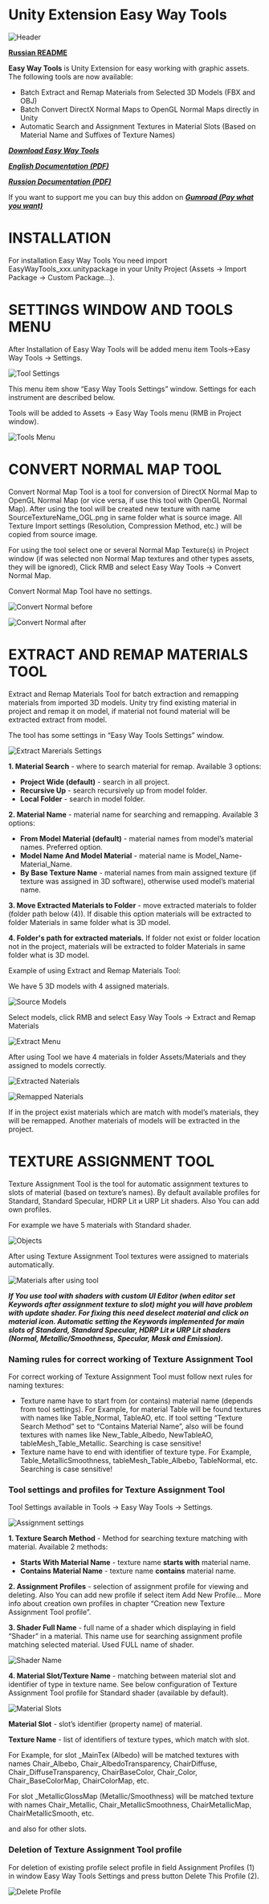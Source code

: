 # Unity Extension Easy Way Tools

![Header](/images/Long_Header.png)

**[Russian README](/README_ru.md)**

**Easy Way Tools** is Unity Extension for easy working with graphic assets. The following tools are now available:
* Batch Extract and Remap Materials from Selected 3D Models (FBX and OBJ)
* Batch Convert  DirectX Normal Maps to OpenGL Normal Maps directly in Unity
* Automatic Search and Assignment Textures in Material Slots (Based on Material Name and Suffixes of Texture Names)

***[Download Easy Way Tools](https://github.com/mrven/Unity-Easy-Way-Tools/raw/master/Releases/EasyWayTools_1_0.unitypackage)***

***[English Documentation (PDF)](https://github.com/mrven/Unity-Easy-Way-Tools/raw/master/Releases/Easy_Way_Tools_1_0_En.pdf)***

***[Russion Documentation (PDF)](https://github.com/mrven/Unity-Easy-Way-Tools/raw/master/Releases/Easy_Way_Tools_1_0_Ru.pdf)***

If you want to support me you can buy this addon on ***[Gumroad (Pay what you want)](https://gumroad.com/mrven)***


# INSTALLATION

For installation Easy Way Tools You need import EasyWayTools_xxx.unitypackage in your Unity Project (Assets -> Import Package -> Custom Package...).

# SETTINGS WINDOW AND TOOLS MENU

After Installation of Easy Way Tools will be added menu item Tools->Easy Way Tools -> Settings.

![Tool Settings](/images/01.png)

This menu item show “Easy Way Tools Settings” window. Settings for each instrument are described below.

Tools will be added to Assets -> Easy Way Tools menu (RMB in Project window).

![Tools Menu](/images/02.png)

# CONVERT NORMAL MAP TOOL

Convert Normal Map Tool is a tool for conversion of DirectX Normal Map to OpenGL Normal Map (or vice versa, if use this tool with OpenGL Normal Map). After using the tool will be created new texture with name SourceTextureName_OGL.png in same folder what is source image. All Texture Import settings (Resolution, Compression Method, etc.) will be copied from source image.

For using the tool select one or several Normal Map Texture(s) in Project window (if was selected non Normal Map textures and other types assets, they will be ignored), Click RMB and select Easy Way Tools -> Convert Normal Map.

Convert Normal Map Tool have no settings.

![Convert Normal before](/images/03.png)

![Convert Normal after](/images/04.png)

# EXTRACT AND REMAP MATERIALS TOOL

Extract and Remap Materials Tool for batch extraction and remapping materials from imported 3D models. Unity try find existing material in project and remap it on model, if material not found material will be extracted extract from model.

The tool has some settings in “Easy Way Tools Settings” window.

![Extract Marerials Settings](/images/05.png)

**1. Material Search** - where to search material for remap. Available 3 options:
* **Project Wide (default)** - search in all project.
* **Recursive Up** - search recursively up from model folder.
* **Local Folder** - search in model folder.

**2. Material Name** - material name for searching and remapping. Available 3 options:
* **From Model Material (default)** - material names from model’s material names. Preferred option.
* **Model Name And Model Material** - material name is Model_Name-Material_Name.
* **By Base Texture Name** - material names from main assigned texture (if texture was assigned in 3D software), otherwise used model’s material name.

**3. Move Extracted Materials to Folder** - move extracted materials to folder (folder path below (4)).  If disable this option materials will be extracted to folder Materials in same folder what is 3D model.

**4. Folder's path for extracted materials.** If folder not exist or folder location not in the project, materials will be extracted to folder Materials in same folder what is 3D model.

Example of using Extract and Remap Materials Tool:

We have 5 3D models with 4 assigned materials.

![Source Models](/images/06.png)

Select models, click RMB and select Easy Way Tools -> Extract and Remap Materials

![Extract Menu](/images/07.png)

After using Tool we have 4 materials in folder Assets/Materials and they assigned to models correctly.

![Extracted Naterials](/images/08.png)

![Remapped Naterials](/images/09.png)

If in the project exist materials which are match with model’s materials, they will be remapped. Another materials of models will be extracted in the project.

# TEXTURE ASSIGNMENT TOOL

Texture Assignment Tool is the tool for automatic assignment textures to slots of material (based on texture’s names). By default available profiles for Standard, Standard Specular, HDRP Lit и URP Lit shaders. Also You can add own profiles.

For example we have 5 materials with Standard shader.

![Objects](/images/10.png)

After using Texture Assignment Tool textures were assigned to materials automatically.

![Materials after using tool](/images/11.png)

***If You use tool with shaders with custom UI Editor (when editor set Keywords after assignment texture to slot) might you will have problem with update shader. For fixing this need deselect material and click on material icon. Automatic setting the Keywords implemented for main slots of Standard, Standard Specular, HDRP Lit и URP Lit shaders (Normal, Metallic/Smoothness, Specular, Mask and Emission).***

### Naming rules for correct working of Texture Assignment Tool

For correct working of Texture Assignment Tool must follow next rules for naming textures:
* Texture name have to start from (or contains) material name (depends from tool settings). For Example, for material Table will be found textures with names like Table_Normal, TableAO, etc. If tool setting “Texture Search Method” set to “Contains Material Name”, also will be found textures with names like New_Table_Albedo, NewTableAO, tableMesh_Table_Metallic. Searching is case sensitive!
* Texture name have to end with identifier of texture type. For Example, Table_MetallicSmoothness, tableMesh_Table_Albebo, TableNormal, etc. Searching is case sensitive!

### Tool settings and profiles for Texture Assignment Tool

Tool Settings available in Tools -> Easy Way Tools -> Settings.

![Assignment settings](/images/12.png)

**1. Texture Search Method** - Method for searching texture matching with material. Available 2 methods:
* **Starts With Material Name** - texture name **starts with** material name.
* **Contains Material Name** - texture name **contains** material name.

**2. Assignment Profiles** - selection of assignment profile for viewing and deleting. Also You can add new profile if select item Add New Profile… More info about creation own profiles in chapter “Creation new Texture Assignment Tool profile”.

**3. Shader Full Name** - full name of a shader which displaying in field “Shader” in a material. This name use for searching assignment profile matching selected material. Used FULL name of shader.

![Shader Name](/images/13.png)

**4. Material Slot/Texture Name** - matching between material slot and identifier of type in texture name. See below configuration of Texture Assignment Tool profile for Standard shader (available by default).

![Material Slots](/images/14.png)

**Material Slot** - slot’s identifier (property name) of material.

**Texture Name** - list of identifiers of texture types, which match with slot.

For Example, for slot _MainTex (Albedo) will be matched textures with names Chair_Albebo, Chair_AlbedoTransparency, ChairDiffuse, Chair_DiffuseTransparency, ChairBaseColor, Chair_Color, Chair_BaseColorMap, ChairColorMap, etc.

For slot _MetallicGlossMap (Metallic/Smoothness) will be matched texture with names Chair_Metallic, Chair_MetallicSmoothness, ChairMetallicMap, ChairMetallicSmooth, etc.

and also for other slots.

### Deletion of Texture Assignment Tool profile

For deletion of existing profile select profile in field Assignment Profiles (1) in window Easy Way Tools Settings and press button Delete This Profile (2).

![Delete Profile](/images/15.png)
